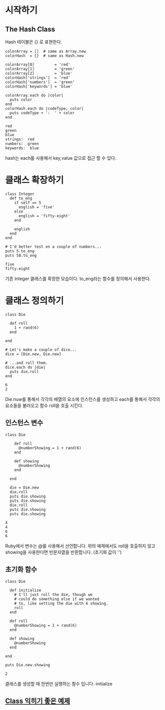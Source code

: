# 시작하기

## The Hash Class
Hash 테이블은  {}  로 표현한다.
```
colorArray = []  # same as Array.new
colorHash  = {}  # same as Hash.new

colorArray[0]         = 'red'
colorArray[1]         = 'green'
colorArray[2]         = 'blue'
colorHash['strings']  = 'red'
colorHash['numbers']  = 'green'
colorHash['keywords'] = 'blue'

colorArray.each do |color|
  puts color
end
colorHash.each do |codeType, color|
  puts codeType + ':  ' + color
end
```
```
red
green
blue
strings:  red
numbers:  green
keywords:  blue
```
hash는 each를 사용해서 key,value 값으로 접근 할 수 있다.

# 클래스 확장하기
```
class Integer
  def to_eng
    if self == 5
      english = 'five'
    else
      english = 'fifty-eight'
    end

    english
  end
end

# I'd better test on a couple of numbers...
puts 5.to_eng
puts 58.to_eng
```
```
five
fifty-eight
```
기존 Integer 클래스를 확장한 모습이다. to_eng라는 함수를 정의해서 사용한다.

# 클래스 정의하기
```
class Die

  def roll
    1 + rand(6)
  end

end

# Let's make a couple of dice...
dice = [Die.new, Die.new]

# ...and roll them.
dice.each do |die|
  puts die.roll
end
```
```
6
2
```

Die.nuw를 통해서 각각의 배열의 요소에 인스턴스를 생성하고 each를 통해서 각각의 요소들을 불러오고 함수 roll을 호출 시킨다.

## 인스턴스 변수
```
class Die

    def roll
      @numberShowing = 1 + rand(6)
    end
  
    def showing
      @numberShowing
    end
  
  end
  
  die = Die.new
  die.roll
  puts die.showing
  puts die.showing
  die.roll
  puts die.showing
  puts die.showing
```
```
4
4
6
6
```
Ruby에서 변수는 @를 사용해서 선언합니다. 위의 예제에서도 roll을 호출하지 않고 showing을 사용한다면 빈문자열을 반환합니다. (초기화 값이 '')

## 초기화 함수
```
class Die

  def initialize
    # I'll just roll the die, though we
    # could do something else if we wanted
    # to, like setting the die with 6 showing.
    roll
  end

  def roll
    @numberShowing = 1 + rand(6)
  end

  def showing
    @numberShowing
  end

end

puts Die.new.showing
```
```
2
```

클래스를 생성할 때 한번만 실행하는 함수 입니다. initialize

## [Class 익히기 좋은 예제](./../src/Dragon.rb)